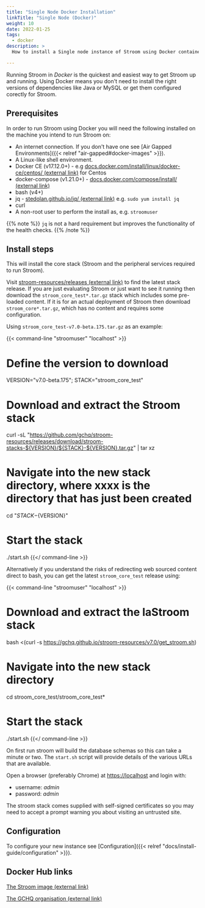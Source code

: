 ```yaml
---
title: "Single Node Docker Installation"
linkTitle: "Single Node (Docker)"
weight: 10
date: 2022-01-25
tags: 
  - docker
description: >
  How to install a Single node instance of Stroom using Docker containers.

---
```


Running Stroom in _Docker_ is the quickest and easiest way to get Stroom up and running.
Using Docker means you don't need to install the right versions of dependencies like Java or MySQL or get them configured corectly for Stroom.


## Prerequisites

In order to run Stroom using Docker you will need the following installed on the machine you intend to run Stroom on:

* An internet connection. If you don't have one see [Air Gapped Environments]({{< relref "air-gapped#docker-images" >}}).
* A Linux-like shell environment.
* Docker CE (v17.12.0+) - e.g [docs.docker.com/install/linux/docker-ce/centos/ (external link)](https://docs.docker.com/install/linux/docker-ce/centos/) for Centos
* docker-compose (v1.21.0+) - [docs.docker.com/compose/install/ (external link)](https://docs.docker.com/compose/install/) 
* bash (v4+)
* jq - [stedolan.github.io/jq/ (external link)](https://stedolan.github.io/jq/) e.g. `sudo yum install jq`
* curl
* A non-root user to perform the install as, e.g. `stroomuser`

{{% note %}}
`jq` is not a hard requirement but improves the functionality of the health checks.
{{% /note %}}


## Install steps

This will install the core stack (Stroom and the peripheral services required to run Stroom).

Visit [stroom-resources/releases (external link)](https://github.com/gchq/stroom-resources/releases) to find the latest stack release.
If you are just evaluating Stroom or just want to see it running then download the `stroom_core_test*.tar.gz` stack which includes some pre-loaded content.
If it is for an actual deployment of Stroom then download `stroom_core*.tar.gz`, which has no content and requires some configuration.

Using `stroom_core_test-v7.0-beta.175.tar.gz` as an example:

{{< command-line "stroomuser" "localhost" >}}
# Define the version to download
VERSION="v7.0-beta.175"; STACK="stroom_core_test"

# Download and extract the Stroom stack
curl -sL "https://github.com/gchq/stroom-resources/releases/download/stroom-stacks-${VERSION}/${STACK}-${VERSION}.tar.gz" | tar xz

# Navigate into the new stack directory, where xxxx is the directory that has just been created
cd "${STACK}-${VERSION}"

# Start the stack
./start.sh
{{</ command-line >}}

Alternatively if you understand the risks of redirecting web sourced content direct to bash, you can get the latest `stroom_core_test` release using:

{{< command-line "stroomuser" "localhost" >}}
# Download and extract the laStroom stack
bash <(curl -s https://gchq.github.io/stroom-resources/v7.0/get_stroom.sh)

# Navigate into the new stack directory
cd stroom_core_test/stroom_core_test*

# Start the stack
./start.sh
{{</ command-line >}}

On first run stroom will build the database schemas so this can take a minute or two. 
The `start.sh` script will provide details of the various URLs that are available.

Open a browser (preferably Chrome) at [https://localhost](https://localhost) and login with:

* username: _admin_
* password: _admin_

The stroom stack comes supplied with self-signed certificates so you may need to accept a prompt warning you about visiting an untrusted site.


## Configuration

To configure your new instance see [Configuration]({{< relref "docs/install-guide/configuration" >}}).


## Docker Hub links
[The Stroom image (external link)](https://hub.docker.com/r/gchq/stroom/)

[The GCHQ organisation (external link)](https://hub.docker.com/r/gchq/)

